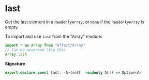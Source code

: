 # last

Get the last element in a `ReadonlyArray`, or `None` if the `ReadonlyArray` is empty.

To import and use `last` from the "Array" module:

```ts
import * as Array from "effect/Array"
// Can be accessed like this
Array.last
```

**Signature**

```ts
export declare const last: <A>(self: readonly A[]) => Option<A>
```
